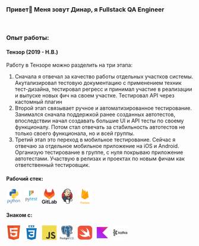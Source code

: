 ### Привет👋 Меня зовут Динар, я Fullstack QA Engineer
<br> 

### Опыт работы:
#### Тензор (2019 - Н.В.)
Работу в Тензоре можно разделить на три этапа:
1. Сначала я отвечал за качество работы отдельных участков системы. Акутализировал тестовую документацию с применением техник тест-дизайна, тестировал регресс и принимал участие в реализации и выпуске новых фич на своем участке. Тестировал API через кастомный плагин<br> 
2. Второй этап связывает ручное и автоматизированное тестирование. Занимался сначала поддержкой ранее созданных автотестов, впоследствии начал создавать большие UI и API тесты по своему функционалу. Потом стал отвечать за стабильность автотестов не только своего функционала, но и всей группы.<br> 
3. Третий этап это переход в мобильное тестирование. Сейчас я отвечаю за отдельное мобильное приложение на iOS и Android. Организую тестирование в группе, с нуля покрываю приложение автотестами. Участвую в релизах и проектах по новым фичам как ответственный тестировщик.<br> 

#### Рабочий стек:
<div>
  <img src="https://github.com/devicons/devicon/blob/master/icons/python/python-original-wordmark.svg" title="Python" alt="Python" width="40" height="40"/>&nbsp;
  <img src="https://github.com/devicons/devicon/blob/master/icons/pytest/pytest-original-wordmark.svg" title="Pytest" alt="Pytest" width="40" height="40"/>&nbsp;
  <img src="https://github.com/devicons/devicon/blob/master/icons/gitlab/gitlab-original-wordmark.svg" title="Git" **alt="Git" width="40" height="40"/>&nbsp;
  <img src="https://github.com/devicons/devicon/blob/master/icons/jenkins/jenkins-original.svg" title="Jenkins" **alt="Jenkins" width="40" height="40"/>&nbsp;
  <img src="https://github.com/devicons/devicon/blob/master/icons/firebase/firebase-plain-wordmark.svg" title="Firebase" alt="Firebase" width="40" height="40"/>&nbsp;
</div>

#### Знаком с:
<div>
  <img src="https://github.com/devicons/devicon/blob/master/icons/html5/html5-original.svg" title="HTML5" alt="HTML" width="40" height="40"/>&nbsp;
  <img src="https://github.com/devicons/devicon/blob/master/icons/css3/css3-plain-wordmark.svg"  title="CSS3" alt="CSS" width="40" height="40"/>&nbsp;
  <img src="https://github.com/devicons/devicon/blob/master/icons/javascript/javascript-original.svg" title="JavaScript" alt="JavaScript" width="40" height="40"/>&nbsp;
  <img src="https://github.com/devicons/devicon/blob/master/icons/postgresql/postgresql-original-wordmark.svg" title="PostgreSQL" alt="PostgreSQL" width="40" height="40"/>&nbsp;
  <img src="https://github.com/devicons/devicon/blob/master/icons/swift/swift-original.svg" title="Swift" alt="Swift" width="40" height="40"/>&nbsp;
  <img src="https://github.com/devicons/devicon/blob/master/icons/kotlin/kotlin-original.svg" title="Kotlin" alt="Kotlin" width="40" height="40"/>&nbsp;
  <img src="https://github.com/devicons/devicon/blob/master/icons/apachekafka/apachekafka-original-wordmark.svg" title="Kafka" alt="Kafka" width="40" height="40"/>&nbsp;
</div>
